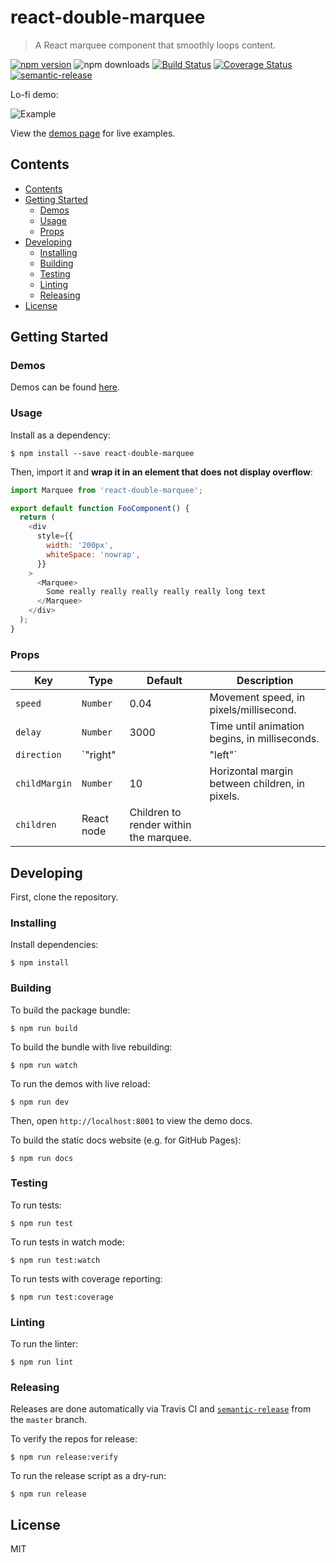 # react-double-marquee
> A React marquee component that smoothly loops content.

[![npm version](https://badge.fury.io/js/react-double-marquee.svg)](https://badge.fury.io/js/react-double-marquee) ![npm downloads](https://img.shields.io/npm/dy/react-double-marquee)
[![Build Status](https://travis-ci.org/cdtinney/react-double-marquee.svg?branch=master)](https://travis-ci.org/cdtinney/react-double-marquee) [![Coverage Status](https://coveralls.io/repos/github/cdtinney/react-double-marquee/badge.svg?branch=master)](https://coveralls.io/github/cdtinney/react-double-marquee?branch=master)
[![semantic-release](https://img.shields.io/badge/%20%20%F0%9F%93%A6%F0%9F%9A%80-semantic--release-e10079.svg)](https://github.com/semantic-release/semantic-release)

Lo-fi demo:

![Example](https://raw.githubusercontent.com/cdtinney/react-double-marquee/master/docs/static/example.gif)

View the [demos page](https://cdtinney.github.io/react-double-marquee/) for live examples.

## Contents

- [Contents](#contents)
- [Getting Started](#getting-started)
  - [Demos](#demos)
  - [Usage](#usage)
  - [Props](#props)
- [Developing](#developing)
  - [Installing](#installing)
  - [Building](#building)
  - [Testing](#testing)
  - [Linting](#linting)
  - [Releasing](#releasing)
- [License](#license)

## Getting Started

### Demos

Demos can be found [here](https://cdtinney.github.io/react-double-marquee/).

### Usage

Install as a dependency:

```
$ npm install --save react-double-marquee
```

Then, import it and **wrap it in an element that does not display overflow**:

```js
import Marquee from 'react-double-marquee';

export default function FooComponent() {
  return (
    <div
      style={{
        width: '200px',
        whiteSpace: 'nowrap',
      }}
    >
      <Marquee>
        Some really really really really really long text
      </Marquee>
    </div>
  );
}
```

### Props

| Key           | Type              | Default                                | Description                                    |
| ------------- | ----------------- | -------------------------------------- | ---------------------------------------------- |
| `speed`       | `Number`          | 0.04                                   | Movement speed, in pixels/millisecond.         |
| `delay`       | `Number`          | 3000                                   | Time until animation begins, in milliseconds.  |
| `direction`   | `"right"||"left"` | `"right"`                              | Horizontal direction.                          |
| `childMargin` | `Number`          | 10                                     | Horizontal margin between children, in pixels. |
| `children`    | React node        | Children to render within the marquee. |

## Developing

First, clone the repository.

### Installing

Install dependencies:

```
$ npm install
```

### Building

To build the package bundle:

```
$ npm run build
```

To build the bundle with live rebuilding:

```
$ npm run watch
```

To run the demos with live reload:

```
$ npm run dev
```

Then, open `http://localhost:8001` to view the demo docs.

To build the static docs website (e.g. for GitHub Pages):

```
$ npm run docs
```

### Testing

To run tests:

```
$ npm run test
```

To run tests in watch mode:

```
$ npm run test:watch
```

To run tests with coverage reporting:

```
$ npm run test:coverage
```

### Linting

To run the linter:

```
$ npm run lint
```

### Releasing

Releases are done automatically via Travis CI and [`semantic-release`](https://github.com/semantic-release/semantic-release)
from the `master` branch.

To verify the repos for release:

```
$ npm run release:verify
```

To run the release script as a dry-run:

```
$ npm run release
```

## License

MIT
